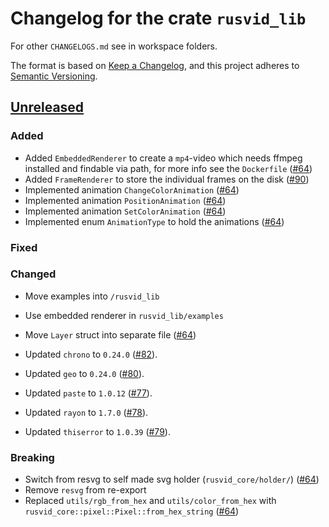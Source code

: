 # Changelog for the crate `rusvid_lib`

For other `CHANGELOGS.md` see in workspace folders.

The format is based on [Keep a Changelog](https://keepachangelog.com/en/1.0.0/),
and this project adheres to [Semantic Versioning](https://semver.org/spec/v2.0.0.html).

## [Unreleased]

### Added

- Added `EmbeddedRenderer` to create a `mp4`-video which needs ffmpeg installed and findable via path, for more info see the `Dockerfile` ([#64])
- Added `FrameRenderer` to store the individual frames on the disk ([#90])
- Implemented animation `ChangeColorAnimation` ([#64])
- Implemented animation `PositionAnimation` ([#64])
- Implemented animation `SetColorAnimation` ([#64])
- Implemented enum `AnimationType` to hold the animations ([#64])

### Fixed

### Changed

- Move examples into `/rusvid_lib`
- Use embedded renderer in `rusvid_lib/examples`
- Move `Layer` struct into separate file ([#64])

- Updated `chrono` to `0.24.0` ([#82]).
- Updated `geo` to `0.24.0` ([#80]).
- Updated `paste` to `1.0.12` ([#77]).
- Updated `rayon` to `1.7.0` ([#78]).
- Updated `thiserror` to `1.0.39` ([#79]).

### Breaking

- Switch from resvg to self made svg holder (`rusvid_core/holder/`) ([#64])
- Remove `resvg` from re-export
- Replaced `utils/rgb_from_hex` and `utils/color_from_hex` with `rusvid_core::pixel::Pixel::from_hex_string` ([#64])

[unreleased]: https://github.com/LetsMelon/rusvid/compare/0.2.1...HEAD

[#64]: https://github.com/LetsMelon/rusvid/pull/64
[#77]: https://github.com/LetsMelon/rusvid/pull/77
[#78]: https://github.com/LetsMelon/rusvid/pull/78
[#79]: https://github.com/LetsMelon/rusvid/pull/79
[#80]: https://github.com/LetsMelon/rusvid/pull/80
[#82]: https://github.com/LetsMelon/rusvid/pull/82
[#90]: https://github.com/LetsMelon/rusvid/pull/90
